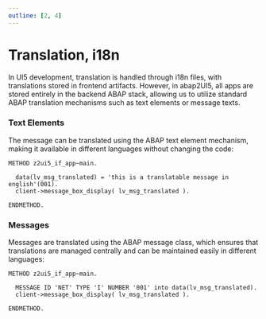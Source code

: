 ```yaml
---
outline: [2, 4]
---
```

# Translation, i18n

In UI5 development, translation is handled through i18n files, with translations stored in frontend artifacts. However, in abap2UI5, all apps are stored entirely in the backend ABAP stack, allowing us to utilize standard ABAP translation mechanisms such as text elements or message texts.

### Text Elements
The message can be translated using the ABAP text element mechanism, making it available in different languages without changing the code:
```abap
METHOD z2ui5_if_app~main.

  data(lv_msg_translated) = 'this is a translatable message in english'(001).
  client->message_box_display( lv_msg_translated ).

ENDMETHOD.
```

### Messages
Messages are translated using the ABAP message class, which ensures that translations are managed centrally and can be maintained easily in different languages:
```abap
METHOD z2ui5_if_app~main.

  MESSAGE ID 'NET' TYPE 'I' NUMBER '001' into data(lv_msg_translated).
  client->message_box_display( lv_msg_translated ). 
  
ENDMETHOD.
```